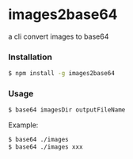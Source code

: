 # images2base64
a cli convert images to base64

### Installation

``` bash
$ npm install -g images2base64
```

### Usage

``` bash
$ base64 imagesDir outputFileName
```

Example:

``` bash
$ base64 ./images
$ base64 ./images xxx
```